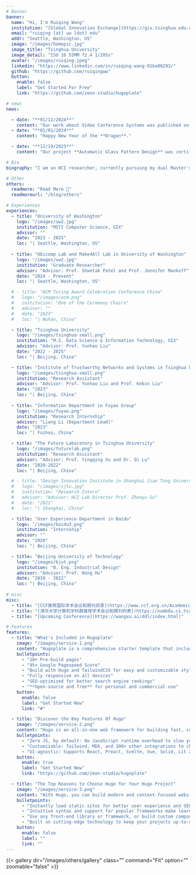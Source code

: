 ```yaml
---
# Banner
banner:
  name: "Hi, I'm Ruiqing Wang"
  institution: "[Global Innovation Exchange](https://gix.tsinghua.edu.cn/)"
  email: "ruiqing [at] uw [dot] edu"
  addr: "Seattle, Washington, US"
  image: "/images/homepic.jpg"
  image_title: "Tsinghua University"
  image_detail: "ISO 16 55MM f2.4 1/205s"
  avatar: "/images/ruiqing.jpeg"
  linkedin: "https://www.linkedin.com/in/ruiqing-wang-91ba08293/"
  github: "https://github.com/ruiqingww"
  button:
    enable: false
    label: "Get Started For Free"
    link: "https://github.com/zeon-studio/hugoplate"

# news
news:

  - date: "**01/12/2024**"
    content: "Our work about Video Conference Systems was published on **IEEE Transactions on Consumer Electronics**."
  - date: "**01/01/2024**"
    content: "Happy New Year of the **Dragon**."

  - date: "**12/19/2023**"
    content: "Our project **Automatic Glass Pattern Design** was certified by **Chinese Institute of Electronics**."

# Bio
biography: "I am an HCI researcher, currently pursuing my dual Master's degree in Data Science and Information Technology at [Global Innovation Exchange (GIX)](https://gix.uw.edu/graduate/dual-degree), Tsinghua University and the University of Washington. **I am deeply interested in the intersection of embedded systems and digital fabrication for improving personalized healthcare accessibility.** My goal is to build ubiquitous, aesthetic, and affordable systems that promote health awareness and well-being by enabling machines to intuitively understand, interact with, and empower individuals with diverse abilities."

# Other
others: 
  readmore: "Read More 👀"
  readmoreurl: "/blog/others"

# Experiences
experiences:
  - title: "University of Washington"
    logo: "/images/uw2.jpg"
    institution: "MSTI Computer Science, GIX"
    advisor: ""
    date: "2023 - 2025"
    loc: "| Seattle, Washington, US"
  
  - title: "Ubicomp Lab and Make4All Lab in University of Washington"
    logo: "/images/uw2.jpg"
    institution: "Graduate Researcher"
    advisor: "Advisor: Prof. Shwetak Patel and Prof. Jennifer Mankoff"
    date: "2024 - Present"
    loc: "| Seattle, Washington, US"

  # - title: "ACM Turing Award Celebration Conference China"
  #   logo: "/images/acm.png"
  #   institution: "One of the Ceremony Chairs"
  #   advisor: ""
  #   date: "2023"
  #   loc: "| Wuhan, China"

  - title: "Tsinghua University"
    logo: "/images/tsinghua-small.png"
    institution: "M.S. Data Science & Information Technology, GIX"
    advisor: "Advisor: Prof. Yunhao Liu"
    date: "2022 - 2025"
    loc: "| Beijing, China"

  - title: "Institute of Trustworthy Networks and Systems in Tsinghua University"
    logo: "/images/tsinghua-small.png"
    institution: "Research Assistant"
    advisor: "Advisor: Prof. Yunhao Liu and Prof. Kebin Liu"
    date: "2023"
    loc: "| Beijing, China"
  
  - title: "Information Department in Fuyao Group"
    logo: "/images/fuyao.png"
    institution: "Research Internship"
    advisor: "Liang Li (Department Lead)"
    date: "2023"
    loc: "| Fuzhou, China"

  - title: "The Future Laboratory in Tsinghua University"
    logo: "/images/futurelab.png"
    institution: "Research Assistant"
    advisor: "Advisor: Prof. Yingqing Xu and Dr. Qi Lu"
    date: "2020-2022"
    loc: "| Beijing, China"

  # - title: "Design Innovation Institute in Shanghai Jiao Tong University"
  #   logo: "/images/sjtu.jpg"
  #   institution: "Research Intern"
  #   advisor: "Advisor: HCI Lab Director Prof. Zhenyu Gu"
  #   date: "2021"
  #   loc: "| Shanghai, China"

  - title: "User Experience Department in Baidu"
    logo: "/images/baidu3.png"
    institution: "Internship"
    advisor: ""
    date: "2020"
    loc: "| Beijing, China"

  - title: "Beijing University of Technology"
    logo: "/images/bjut.png"
    institution: "B. Eng. Industrial Design"
    advisor: "Advisor: Prof. Hong Hu"
    date: "2018 - 2022"
    loc: "| Beijing, China"
    
# misc
misc:
  - title: "[CCF推荐国际学术会议和期刊目录](https://www.ccf.org.cn/Academic_Evaluation/HCIAndPC/)"
  - title: "[清华大学计算机学科群推荐学术会议和期刊列表](https://numbda.cs.tsinghua.edu.cn/~yuwj/TH-CPL.pdf)"
  - title: "[Upcoming Conference](https://wangxu.ai/ddl/index.html)"

# Features
features:
  - title: "What's Included in Hugoplate"
    image: "/images/service-1.png"
    content: "Hugoplate is a comprehensive starter template that includes everything you need to get started with your Hugo project. What's Included in Hugoplate"
    bulletpoints:
      - "10+ Pre-build pages"
      - "95+ Google Pagespeed Score"
      - "Build with Hugo and TailwindCSS for easy and customizable styling"
      - "Fully responsive on all devices"
      - "SEO-optimized for better search engine rankings"
      - "**Open-source and free** for personal and commercial use"
    button:
      enable: false
      label: "Get Started Now"
      link: "#"

  - title: "Discover the Key Features Of Hugo"
    image: "/images/service-2.png"
    content: "Hugo is an all-in-one web framework for building fast, content-focused websites. It offers a range of exciting features for developers and website creators. Some of the key features are:"
    bulletpoints:
      - "Zero JS, by default: No JavaScript runtime overhead to slow you down."
      - "Customizable: Tailwind, MDX, and 100+ other integrations to choose from."
      - "UI-agnostic: Supports React, Preact, Svelte, Vue, Solid, Lit and more."
    button:
      enable: true
      label: "Get Started Now"
      link: "https://github.com/zeon-studio/hugoplate"

  - title: "The Top Reasons to Choose Hugo for Your Hugo Project"
    image: "/images/service-3.png"
    content: "With Hugo, you can build modern and content-focused websites without sacrificing performance or ease of use."
    bulletpoints:
      - "Instantly load static sites for better user experience and SEO."
      - "Intuitive syntax and support for popular frameworks make learning and using Hugo a breeze."
      - "Use any front-end library or framework, or build custom components, for any project size."
      - "Built on cutting-edge technology to keep your projects up-to-date with the latest web standards."
    button:
      enable: false
      label: ""
      link: ""
---
```


{{< gallery dir="/images/others/gallery" class="" command="Fit" option="" zoomable="false" >}}
